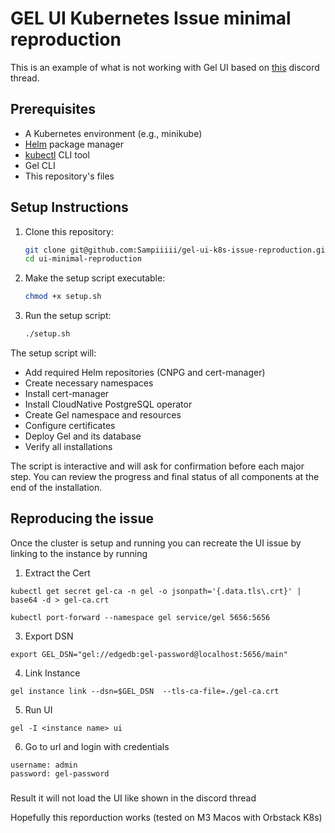 # GEL UI Kubernetes Issue minimal reproduction

This is an example of what is not working with Gel UI based on [this](https://discord.com/channels/841451783728529451/849377751370432573/1357702438433587344) discord thread.

## Prerequisites

- A Kubernetes environment (e.g., minikube)
- [Helm](https://helm.sh/docs/intro/install/) package manager
- [kubectl](https://kubernetes.io/docs/tasks/tools/#kubectl) CLI tool
- Gel CLI
- This repository's files

## Setup Instructions

1. Clone this repository:
   ```bash
   git clone git@github.com:Sampiiiii/gel-ui-k8s-issue-reproduction.git
   cd ui-minimal-reproduction
   ```

2. Make the setup script executable:
   ```bash
   chmod +x setup.sh
   ```

3. Run the setup script:
   ```bash
   ./setup.sh
   ```

The setup script will:
- Add required Helm repositories (CNPG and cert-manager)
- Create necessary namespaces
- Install cert-manager
- Install CloudNative PostgreSQL operator
- Create Gel namespace and resources
- Configure certificates
- Deploy Gel and its database
- Verify all installations

The script is interactive and will ask for confirmation before each major step. You can review the progress and final status of all components at the end of the installation.

## Reproducing the issue

Once the cluster is setup and running you can recreate the UI issue by linking to the instance by running

1. Extract the Cert
```
kubectl get secret gel-ca -n gel -o jsonpath='{.data.tls\.crt}' | base64 -d > gel-ca.crt
```
```Port forward gel from k8s
kubectl port-forward --namespace gel service/gel 5656:5656
```

3. Export DSN
```
export GEL_DSN="gel://edgedb:gel-password@localhost:5656/main"
```
4. Link Instance
```
gel instance link --dsn=$GEL_DSN  --tls-ca-file=./gel-ca.crt
```
5. Run UI
```
gel -I <instance name> ui
```

6. Go to url and login with credentials 
```
username: admin
password: gel-password
```


###
Result it will not load the UI like shown in the discord thread 

Hopefully this reporduction works (tested on M3 Macos with Orbstack K8s)